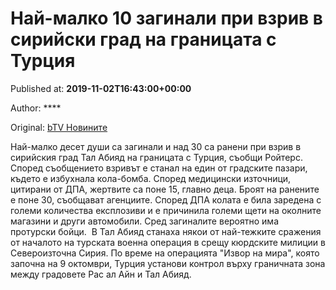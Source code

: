 
# Най-малко 10 загинали при взрив в сирийски град на границата с Турция

Published at: **2019-11-02T16:43:00+00:00**

Author: ****

Original: [bTV Новините](https://btvnovinite.bg/svetut/naj-malko-10-zaginali-pri-vzvi.html)

Най-малко десет души са загинали и над 30 са ранени при взрив в сирийския град Тал Абияд на границата с Турция, съобщи Ройтерс.
Според съобщението взривът е станал на един от градските пазари, където е избухнала кола-бомба.
Според медицински източници, цитирани от ДПА, жертвите са поне 15, главно деца. Броят на ранените е поне 30, съобщават агенциите.
Според ДПА колата е била заредена с големи количества експлозиви и е причинила големи щети на околните магазини и други автомобили.
Сред загиналите вероятно има протурски бойци. 
В Тал Абияд станаха някои от най-тежките сражения от началото на турската военна операция в срещу кюрдските милиции в Североизточна Сирия.
По време на операцията "Извор на мира", която започна на 9 октомври, Турция установи контрол върху граничната зона между градовете Рас ал Айн и Тал Абияд.
